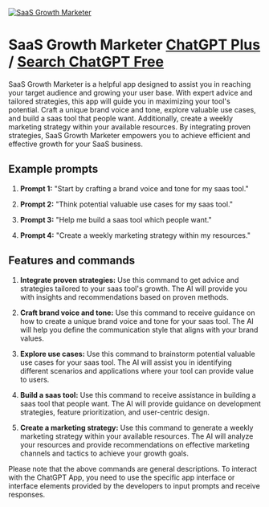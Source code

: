 
[![SaaS Growth Marketer](https://files.oaiusercontent.com/file-9ffzbyG3ZiJafW8j2KT5u2tu?se=2123-10-18T12%3A32%3A11Z&sp=r&sv=2021-08-06&sr=b&rscc=max-age%3D31536000%2C%20immutable&rscd=attachment%3B%20filename%3D6c9b448c-eef2-4689-b1c9-bfbc0cbc435f.png&sig=4YoKashkk2Py9UyMfAs0da3TfnVsRn8Lo6pYkyeWB9s%3D)](https://chat.openai.com/g/g-NKAALzSFT-saas-growth-marketer)

# SaaS Growth Marketer [ChatGPT Plus](https://chat.openai.com/g/g-NKAALzSFT-saas-growth-marketer) / [Search ChatGPT Free](https://gptcall.net/index.html#/?search=SaaS%20Growth%20Marketer)

SaaS Growth Marketer is a helpful app designed to assist you in reaching your target audience and growing your user base. With expert advice and tailored strategies, this app will guide you in maximizing your tool's potential. Craft a unique brand voice and tone, explore valuable use cases, and build a saas tool that people want. Additionally, create a weekly marketing strategy within your available resources. By integrating proven strategies, SaaS Growth Marketer empowers you to achieve efficient and effective growth for your SaaS business.

## Example prompts

1. **Prompt 1:** "Start by crafting a brand voice and tone for my saas tool."

2. **Prompt 2:** "Think potential valuable use cases for my saas tool."

3. **Prompt 3:** "Help me build a saas tool which people want."

4. **Prompt 4:** "Create a weekly marketing strategy within my resources."

## Features and commands

1. **Integrate proven strategies:** Use this command to get advice and strategies tailored to your saas tool's growth. The AI will provide you with insights and recommendations based on proven methods.

2. **Craft brand voice and tone:** Use this command to receive guidance on how to create a unique brand voice and tone for your saas tool. The AI will help you define the communication style that aligns with your brand values.

3. **Explore use cases:** Use this command to brainstorm potential valuable use cases for your saas tool. The AI will assist you in identifying different scenarios and applications where your tool can provide value to users.

4. **Build a saas tool:** Use this command to receive assistance in building a saas tool that people want. The AI will provide guidance on development strategies, feature prioritization, and user-centric design.

5. **Create a marketing strategy:** Use this command to generate a weekly marketing strategy within your available resources. The AI will analyze your resources and provide recommendations on effective marketing channels and tactics to achieve your growth goals.

Please note that the above commands are general descriptions. To interact with the ChatGPT App, you need to use the specific app interface or interface elements provided by the developers to input prompts and receive responses.


